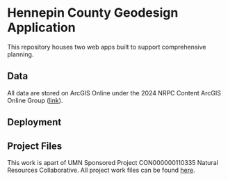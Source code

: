 # Hennepin County Geodesign Application

This repository houses two web apps built to support comprehensive planning. 

## Data
All data are stored on ArcGIS Online under the 2024 NRPC Content ArcGIS Online Group ([link](https://umn.maps.arcgis.com/home/group.html?id=140d0f4b9e224818bafd77f45a852693#overview)).

## Deployment

## Project Files
This work is apart of UMN Sponsored Project CON000000110335 Natural Resources Collaborative. All project work files can be found [here](https://drive.google.com/drive/folders/1Wo3uz9d-VSRrosczt6aE_FcVhZHa91X2?usp=drive_link).
